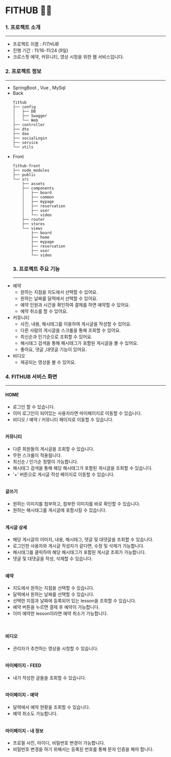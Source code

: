 # FITHUB 🏋️‍♀ 

### 1. 프로젝트 소개
***
-  프로젝트 이름 : *FITHUB*
-  진행 기간 : 11/16-11/24 (9일)
-  크로스핏 예약, 커뮤니티, 영상 시청을 위한 웹 서비스입니다.
### 2. 프로젝트 정보

***
- SpringBoot , Vue , MySql 
- Back
   ```
   fithub
  ├── config
  │   ├── DB
  │   ├── Swagger
  │   └── Web
  ├── controller
  ├── dto
  ├── dao
  ├── socialLogin
  ├── service
  └── utils
   ```
- Front
  ```
  fithub-front
  ├── node_modules
  ├── public
  └── src
      ├── assets
      ├── components
      │   ├── board
      │   ├── common
      │   ├── mypage
      │   ├── reservation
      │   ├── user
      │   └── video
      ├── router
      ├── stores
      └── views
          ├── board
          ├── home
          ├── mypage
          ├── reservation
          ├── user
          └── video
  ```
  ### 3. 프로젝트 주요 기능
  ***
- 예약
  - 원하는 지점을 지도에서 선택할 수 있어요.
  - 원하는 날짜를 달력에서 선택할 수 있어요.
  - 예약 인원과 시간을 확인하여 결제를 하면 예약할 수 있어요.
  - 예약 취소를 할 수 있어요.
- 커뮤니티
  - 사진, 내용, 해시태그를 이용하여 게시글을 작성할 수 있어요.
  - 다른 사람의 게시글을 스크롤을 통해 조회할 수 있어요.
  - 최신순과 인기순으로 조회할 수 있어요.
  - 해시태그 검색을 통해 해시태그가 포함된 게시글을 볼 수 있어요.
  - 좋아요, 댓글 ,대댓글 기능이 있어요.
- 비디오
  - 제공되는 영상을 볼 수 있어요.

### 4. FITHUB 서비스 화면
---
#### HOME
- 로그인 할 수 있습니다.
- 이미 로그인이 되어있는 사용자라면 마이페이지로 이동할 수 있습니다. 
- 비디오 / 예약 / 커뮤니티 페이지로 이동할 수 있습니다.

<img src=""/>

#### 커뮤니티
- 다른 회원들의 게시글을 조회할 수 있습니다.
- 무한 스크롤이 적용됩니다.
- 최신순 / 인기순 정렬이 가능합니다.
- 해시태그 검색을 통해 해당 해시태그가 포함된 게시글을 조회할 수 있습니다.
- '+' 버튼으로 게시글 작성 페이지로 이동할 수 있습니다.

<img src=""/>
<br>

#### 글쓰기
- 원하는 이미지를 첨부하고, 첨부한 이미지를 바로 확인할 수 있습니다.
- 원하는 해시태그를 게시글에 포함시킬 수 있습니다.

<img src=""/>
<br>

#### 게시글 상세
- 해당 게시글의 이미지, 내용, 해시태그, 댓글 및 대댓글을 조회할 수 있습니다.
- 로그인한 사용자와 게시글 작성자가 같다면, 수정 및 삭제가 가능합니다.
- 해시태그를 클릭하여 해당 해시태그가 포함된 게시글 조회가 가능합니다.
- 댓글 및 대댓글을 작성, 삭제할 수 있습니다.

<img src=""/>
<br>

#### 예약
- 지도에서 원하는 지점을 선택할 수 있습니다.
- 달력에서 원하는 날짜를 선택할 수 있습니다.
- 선택한 지점과 날짜에 등록되어 있는 lesson을 조회할 수 있습니다.
- 예약 버튼을 누르면 결제 후 예약이 가능합니다.
- 이미 예약한 lesson이라면 예약 취소가 가능합니다.

<img src=""/>
<img src=""/>
<img src=""/>
<br>

#### 비디오
- 관리자가 추천하는 영상을 시청할 수 있습니다.

<img src=""/>
<br>

#### 마이페이지 - FEED
- 내가 작성한 글들을 조회할 수 있습니다.

<img src=""/>
<br>

#### 마이페이지 - 예약
- 달력에서 예약 현황을 조회할 수 있습니다.
- 예약 취소도 가능합니다.

<img src=""/>
<br>

#### 마이페이지 - 내 정보
- 프로필 사진, 아이디, 비밀번호 변경이 가능합니다.
- 비밀번호 변경을 하기 위해서는 등록된 번호를 통해 문자 인증을 해야 합니다.

<img src=""/>
<br>

